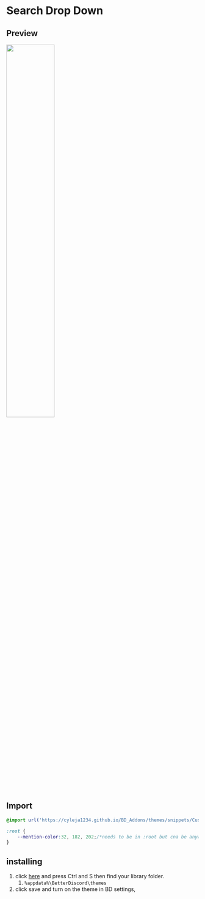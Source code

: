 # Search Drop Down
## Preview
<img src='https://cdn.discordapp.com/attachments/359482171452424192/843560127243091978/unknown.png' width='50%' height='50%'><!--for some reason need end elm for images--></img>
## Import

```css
@import url('https://cyleja1234.github.io/BD_Addons/themes/snippets/Custom-mention-color/cmc.theme.css');/*needs to be at top*/

:root {
	--mention-color:32, 182, 202;/*needs to be in :root but cna be anywhere in :root.*/
}
```

## installing
1. click [here](https://cyleja1234.github.io/BD_Addons/themes/snippets/Custom-mention-color/cmc.theme.css) and press Ctrl and S then find your library folder. 
    1.  `%appdata%\BetterDiscord\themes`
2. click save and turn on the theme in BD settings,
